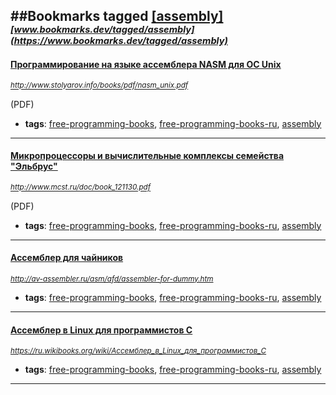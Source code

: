 ##Bookmarks tagged [[assembly]](https://www.bookmarks.dev?q=[assembly])
_<sup><sup>[www.bookmarks.dev/tagged/assembly](https://www.bookmarks.dev/tagged/assembly)</sup></sup>_
---
#### [Программирование на языке ассемблера NASM для ОС Unix](http://www.stolyarov.info/books/pdf/nasm_unix.pdf)
_<sup>http://www.stolyarov.info/books/pdf/nasm_unix.pdf</sup>_

(PDF)
* **tags**: [free-programming-books](../tagged/free-programming-books.md), [free-programming-books-ru](../tagged/free-programming-books-ru.md), [assembly](../tagged/assembly.md)
---
#### [Микропроцессоры и вычислительные комплексы семейства "Эльбрус"](http://www.mcst.ru/doc/book_121130.pdf)
_<sup>http://www.mcst.ru/doc/book_121130.pdf</sup>_

(PDF)
* **tags**: [free-programming-books](../tagged/free-programming-books.md), [free-programming-books-ru](../tagged/free-programming-books-ru.md), [assembly](../tagged/assembly.md)
---
#### [Ассемблер для чайников](http://av-assembler.ru/asm/afd/assembler-for-dummy.htm)
_<sup>http://av-assembler.ru/asm/afd/assembler-for-dummy.htm</sup>_

* **tags**: [free-programming-books](../tagged/free-programming-books.md), [free-programming-books-ru](../tagged/free-programming-books-ru.md), [assembly](../tagged/assembly.md)
---
#### [Ассемблер в Linux для программистов C](https://ru.wikibooks.org/wiki/Ассемблер_в_Linux_для_программистов_C)
_<sup>https://ru.wikibooks.org/wiki/Ассемблер_в_Linux_для_программистов_C</sup>_

* **tags**: [free-programming-books](../tagged/free-programming-books.md), [free-programming-books-ru](../tagged/free-programming-books-ru.md), [assembly](../tagged/assembly.md)
---
